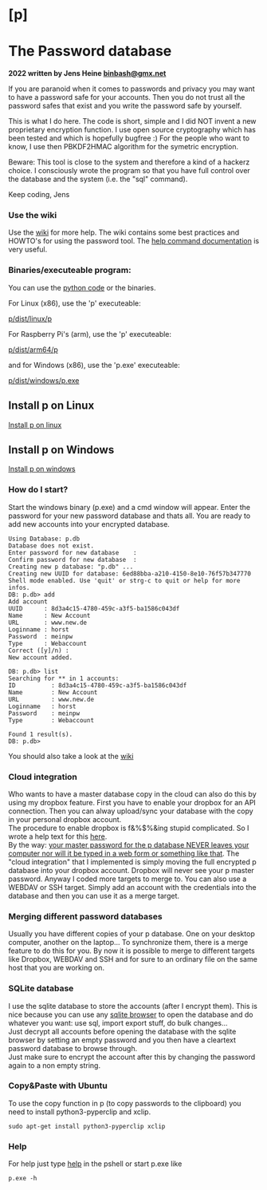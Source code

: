 # [p]

# The Password database

__2022 written by Jens Heine <binbash@gmx.net>__

If you are paranoid when it comes to passwords and privacy you may want
to have a password safe for your accounts. Then you do not trust all the
password safes that exist and you write the password safe by yourself.

This is what I do here. The code is short, simple and I did NOT invent
a new proprietary encryption function. I use open source cryptography
which has been tested and which is hopefully bugfree :)
For the people who want to know, I use then PBKDF2HMAC algorithm for the symetric encryption.

Beware: This tool is close to the system and therefore a kind of a hackerz choice. I consciously wrote the program so that you have full control over the database and the system (i.e. the "sql" command).

Keep coding,
Jens

### Use the wiki
Use the [wiki](https://github.com/binbash23/p/wiki) for more help. The wiki contains some best practices and HOWTO's for using the password tool. The [help command documentation](https://github.com/binbash23/p/wiki/Full-help-documentation) is very useful.

### Binaries/executeable program:
You can use the [python code](https://github.com/binbash23/p/tree/master/source) or the binaries.

For Linux (x86), use the 'p' executeable:

[p/dist/linux/p](https://github.com/binbash23/p/raw/master/dist/linux/p)

For Raspberry Pi's (arm), use the 'p' executeable:

[p/dist/arm64/p](https://github.com/binbash23/p/raw/master/dist/arm64/p)

and for Windows (x86), use the 'p.exe' executeable: 

[p/dist/windows/p.exe](https://github.com/binbash23/p/raw/master/dist/windows/p.exe)

## Install p on Linux
[Install p on linux](https://github.com/binbash23/p/wiki/Install-p-on-a-linux-system-(best-practice))
## Install p on Windows
[Install p on windows](https://github.com/binbash23/p/wiki/Install-p-on-windows)

### How do I start?

Start the windows binary (p.exe) and a cmd window will appear. Enter the password for your new password database and thats all. You are ready to add new accounts into your encrypted database.

```
Using Database: p.db
Database does not exist.
Enter password for new database    :
Confirm password for new database  :
Creating new p database: "p.db" ...
Creating new UUID for database: 6ed88bba-a210-4150-8e10-76f57b347770
Shell mode enabled. Use 'quit' or strg-c to quit or help for more infos.
DB: p.db> add
Add account
UUID      : 8d3a4c15-4780-459c-a3f5-ba1586c043df
Name      : New Account
URL       : www.new.de
Loginname : horst
Password  : meinpw
Type      : Webaccount
Correct ([y]/n) :
New account added.

DB: p.db> list
Searching for ** in 1 accounts:
ID          : 8d3a4c15-4780-459c-a3f5-ba1586c043df
Name        : New Account
URL         : www.new.de
Loginname   : horst
Password    : meinpw
Type        : Webaccount

Found 1 result(s).
DB: p.db>
```

You should also take a look at the [wiki](https://github.com/binbash23/p/wiki)

### Cloud integration

Who wants to have a master database copy in the cloud can also do this by using my dropbox feature. First you have to enable your dropbox for an API connection. Then you can alway upload/sync your database with the copy in your personal dropbox account.<br>The procedure to enable dropbox is f&%$%&ing stupid complicated. So I wrote a help text for this [here](https://github.com/binbash23/p/blob/master/docs/howto_dropbox_configuration.txt).<br>By the way: [your master password for the p database NEVER leaves your computer nor will it be typed in a web form or something like that](https://github.com/binbash23/p/blob/master/docs/20221230_p_architecture.png). The "cloud integration" that I implemented is simply moving the full encrypted p database into your dropbox account. Dropbox will never see your p master password. 
Anyway I coded more targets to merge to. You can also use a WEBDAV or SSH target. Simply add an account with the credentials into the database and then you can use it as a merge target.

### Merging different password databases

Usually you have different copies of your p database. One on your desktop computer, another on the laptop... To synchronize them, there is a merge feature to do this for you. By now it is possible to merge to different targets like Dropbox, WEBDAV and SSH and for sure to an ordinary file on the same host that you are working on.

### SQLite database

I use the sqlite database to store the accounts (after I encrypt them). This is nice because you can use any [sqlite browser](https://sqlitebrowser.org/dl/) to open the database and do whatever you want: use sql, import export stuff, do bulk changes...<br>
Just decrypt all accounts before opening the database with the sqlite browser by setting an empty password and you then have a cleartext password database to browse through.<br>
Just make sure to encrypt the account after this by changing the password again to a non empty string.

### Copy&Paste with Ubuntu

To use the copy function in p (to copy passwords to the clipboard) you need to install python3-pyperclip and xclip.
```
sudo apt-get install python3-pyperclip xclip
```

### Help

For help just type [help](https://github.com/binbash23/p/wiki/Full-help-documentation#help) in the pshell or start p.exe like 
```
p.exe -h
```
